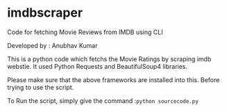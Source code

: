 # imdbscraper
Code for fetching Movie Reviews from IMDB using CLI


Developed by : Anubhav Kumar

This is a python code which fetchs the Movie Ratings by scraping imdb webstie. It used Python Requests and BeautifulSoup4 libraries.

Please make sure that the above frameworks are installed into this. Before trying to use the script. 

To Run the script, simply give the command :`python sourcecode.py`
